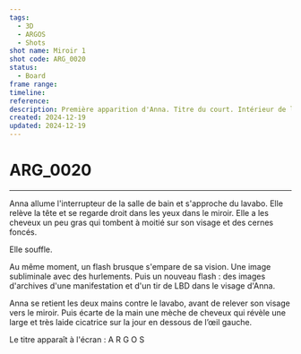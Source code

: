 ```yaml
---
tags:
  - 3D
  - ARGOS
  - Shots
shot name: Miroir 1
shot code: ARG_0020
status:
  - Board
frame range: 
timeline: 
reference: 
description: Première apparition d'Anna. Titre du court. Intérieur de la salle de bain. Jour.
created: 2024-12-19
updated: 2024-12-19
---
```


# ARG_0020
---
Anna allume l'interrupteur de la salle de bain et s'approche du lavabo. Elle relève la tête et se regarde droit dans les yeux dans le miroir. Elle a les cheveux un peu gras qui tombent à moitié sur son visage et des cernes foncés.

Elle souffle.

Au même moment, un flash brusque s'empare de sa vision. Une image subliminale avec des hurlements. Puis un nouveau flash : des images d'archives d'une manifestation et d'un tir de LBD dans le visage d'Anna.

Anna se retient les deux mains contre le lavabo, avant de relever son visage vers le miroir. Puis écarte de la main une mèche de cheveux qui révèle une large et très laide cicatrice sur la jour en dessous de l’œil gauche.

Le titre apparaît à l'écran : A R G O S

